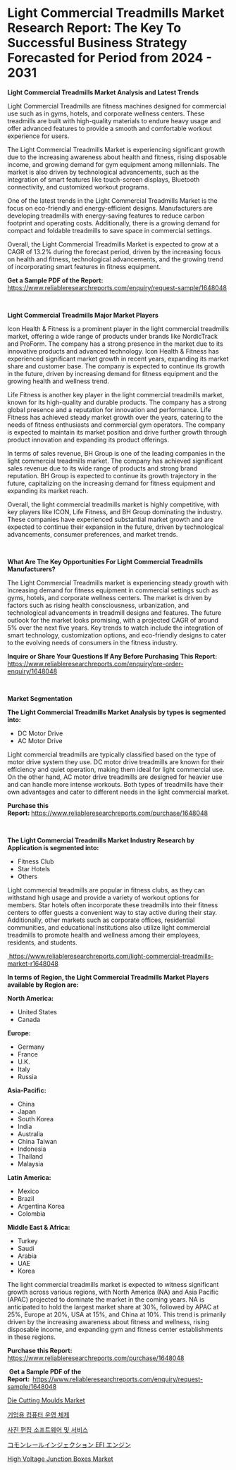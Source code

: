 <p><h1>Light Commercial Treadmills Market Research Report: The Key To Successful Business Strategy Forecasted for Period from 2024 - 2031</h1></p><p><strong>Light Commercial Treadmills Market Analysis and Latest Trends</strong></p>
<p><p>Light Commercial Treadmills are fitness machines designed for commercial use such as in gyms, hotels, and corporate wellness centers. These treadmills are built with high-quality materials to endure heavy usage and offer advanced features to provide a smooth and comfortable workout experience for users.</p><p>The Light Commercial Treadmills Market is experiencing significant growth due to the increasing awareness about health and fitness, rising disposable income, and growing demand for gym equipment among millennials. The market is also driven by technological advancements, such as the integration of smart features like touch-screen displays, Bluetooth connectivity, and customized workout programs.</p><p>One of the latest trends in the Light Commercial Treadmills Market is the focus on eco-friendly and energy-efficient designs. Manufacturers are developing treadmills with energy-saving features to reduce carbon footprint and operating costs. Additionally, there is a growing demand for compact and foldable treadmills to save space in commercial settings.</p><p>Overall, the Light Commercial Treadmills Market is expected to grow at a CAGR of 13.2% during the forecast period, driven by the increasing focus on health and fitness, technological advancements, and the growing trend of incorporating smart features in fitness equipment.</p></p>
<p><strong>Get a Sample PDF of the Report:&nbsp;</strong> <a href="https://www.reliableresearchreports.com/enquiry/request-sample/1648048">https://www.reliableresearchreports.com/enquiry/request-sample/1648048</a></p>
<p>&nbsp;</p>
<p><strong>Light Commercial Treadmills Major Market Players</strong></p>
<p><p>Icon Health & Fitness is a prominent player in the light commercial treadmills market, offering a wide range of products under brands like NordicTrack and ProForm. The company has a strong presence in the market due to its innovative products and advanced technology. Icon Health & Fitness has experienced significant market growth in recent years, expanding its market share and customer base. The company is expected to continue its growth in the future, driven by increasing demand for fitness equipment and the growing health and wellness trend.</p><p>Life Fitness is another key player in the light commercial treadmills market, known for its high-quality and durable products. The company has a strong global presence and a reputation for innovation and performance. Life Fitness has achieved steady market growth over the years, catering to the needs of fitness enthusiasts and commercial gym operators. The company is expected to maintain its market position and drive further growth through product innovation and expanding its product offerings.</p><p>In terms of sales revenue, BH Group is one of the leading companies in the light commercial treadmills market. The company has achieved significant sales revenue due to its wide range of products and strong brand reputation. BH Group is expected to continue its growth trajectory in the future, capitalizing on the increasing demand for fitness equipment and expanding its market reach.</p><p>Overall, the light commercial treadmills market is highly competitive, with key players like ICON, Life Fitness, and BH Group dominating the industry. These companies have experienced substantial market growth and are expected to continue their expansion in the future, driven by technological advancements, consumer preferences, and market trends.</p></p>
<p>&nbsp;</p>
<p><strong>What Are The Key Opportunities For Light Commercial Treadmills Manufacturers?</strong></p>
<p><p>The Light Commercial Treadmills market is experiencing steady growth with increasing demand for fitness equipment in commercial settings such as gyms, hotels, and corporate wellness centers. The market is driven by factors such as rising health consciousness, urbanization, and technological advancements in treadmill designs and features. The future outlook for the market looks promising, with a projected CAGR of around 5% over the next five years. Key trends to watch include the integration of smart technology, customization options, and eco-friendly designs to cater to the evolving needs of consumers in the fitness industry.</p></p>
<p><strong>Inquire or Share Your Questions If Any Before Purchasing This Report:</strong> <a href="https://www.reliableresearchreports.com/enquiry/pre-order-enquiry/1648048">https://www.reliableresearchreports.com/enquiry/pre-order-enquiry/1648048</a></p>
<p>&nbsp;</p>
<p><strong>Market Segmentation</strong></p>
<p><strong>The Light Commercial Treadmills Market Analysis by types is segmented into:</strong></p>
<p><ul><li>DC Motor Drive</li><li>AC Motor Drive</li></ul></p>
<p><p>Light commercial treadmills are typically classified based on the type of motor drive system they use. DC motor drive treadmills are known for their efficiency and quiet operation, making them ideal for light commercial use. On the other hand, AC motor drive treadmills are designed for heavier use and can handle more intense workouts. Both types of treadmills have their own advantages and cater to different needs in the light commercial market.</p></p>
<p><strong>Purchase this Report:&nbsp;</strong><a href="https://www.reliableresearchreports.com/purchase/1648048">https://www.reliableresearchreports.com/purchase/1648048</a></p>
<p>&nbsp;</p>
<p><strong>The Light Commercial Treadmills Market Industry Research by Application is segmented into:</strong></p>
<p><ul><li>Fitness Club</li><li>Star Hotels</li><li>Others</li></ul></p>
<p><p>Light commercial treadmills are popular in fitness clubs, as they can withstand high usage and provide a variety of workout options for members. Star hotels often incorporate these treadmills into their fitness centers to offer guests a convenient way to stay active during their stay. Additionally, other markets such as corporate offices, residential communities, and educational institutions also utilize light commercial treadmills to promote health and wellness among their employees, residents, and students.</p></p>
<p><a href="https://www.reliableresearchreports.com/light-commercial-treadmills-market-r1648048">&nbsp;https://www.reliableresearchreports.com/light-commercial-treadmills-market-r1648048</a></p>
<p><strong>In terms of Region, the Light Commercial Treadmills Market Players available by Region are:</strong></p>
<p>
    <p> <strong> North America: </strong>
        <ul>
            <li>United States</li>
            <li>Canada</li>
        </ul>
        </p> 
    <p> <strong> Europe: </strong>
        <ul>
            <li>Germany</li>
            <li>France</li>
            <li>U.K.</li>
            <li>Italy</li>
            <li>Russia</li>
        </ul>
        </p> 
    <p> <strong> Asia-Pacific: </strong>
        <ul>
            <li>China</li>
            <li>Japan</li>
            <li>South Korea</li>
            <li>India</li>
            <li>Australia</li>
            <li>China Taiwan</li>
            <li>Indonesia</li>
            <li>Thailand</li>
            <li>Malaysia</li>
        </ul>
        </p> 
    <p> <strong> Latin America: </strong>
        <ul>
            <li>Mexico</li>
            <li>Brazil</li>
            <li>Argentina Korea</li>
            <li>Colombia</li>
        </ul>
        </p> 
    <p> <strong> Middle East & Africa: </strong>
        <ul>
            <li>Turkey</li>
            <li>Saudi</li>
            <li>Arabia</li>
            <li>UAE</li>
            <li>Korea</li>
        </ul>
    </p>
    </p>
<p><p>The light commercial treadmills market is expected to witness significant growth across various regions, with North America (NA) and Asia Pacific (APAC) projected to dominate the market in the coming years. NA is anticipated to hold the largest market share at 30%, followed by APAC at 25%, Europe at 20%, USA at 15%, and China at 10%. This trend is primarily driven by the increasing awareness about fitness and wellness, rising disposable income, and expanding gym and fitness center establishments in these regions.</p></p>
<p><strong>Purchase this Report: </strong><a href="https://www.reliableresearchreports.com/purchase/1648048">https://www.reliableresearchreports.com/purchase/1648048</a></p>
<p>&nbsp;<strong>Get a Sample PDF of the Report:&nbsp;&nbsp;</strong><a href="https://www.reliableresearchreports.com/enquiry/request-sample/1648048">https://www.reliableresearchreports.com/enquiry/request-sample/1648048</a></p>
<p><strong></strong></p>
<p><p><a href="https://github.com/okotobwrhuteie/Market-Research-Report-List-3/blob/main/die-cutting-moulds-market.md">Die Cutting Moulds Market</a></p><p><a href="https://github.com/TimmyMann6767/Market-Research-Report-List-2/blob/main/7818791171543.md">기업용 컴퓨터 운영 체제</a></p><p><a href="https://github.com/khytkeqagplkzqvh/Market-Research-Report-List-2/blob/main/3981753171542.md">사진 편집 소프트웨어 및 서비스</a></p><p><a href="https://github.com/DayanaRunolfsdottir/Market-Research-Report-List-1/blob/main/6266403159884.md">コモンレールインジェクション EFI エンジン</a></p><p><a href="https://github.com/myacatherineblakecaczo9vcsw/Market-Research-Report-List-3/blob/main/high-voltage-junction-boxes-market.md">High Voltage Junction Boxes Market</a></p></p>